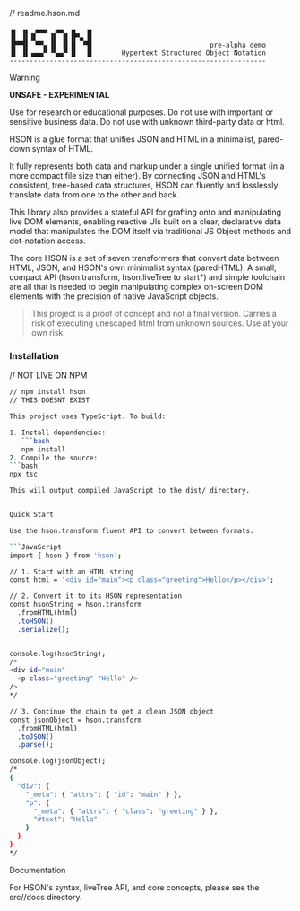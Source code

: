 // readme.hson.md
```
▗▖ ▗▖ ▗▄▄▖ ▗▄▖ ▗▖  ▗▖
▐▌ ▐▌▐▌   ▐▌ ▐▌▐▛▚▖▐▌
▐▛▀▜▌ ▝▀▚▖▐▌ ▐▌▐▌ ▝▜▌                             pre-alpha demo
▐▌ ▐▌▗▄▄▞▘▝▚▄▞▘▐▌  ▐▌       Hypertext Structured Object Notation
----------------------------------------------------------------
```

> [!WARNING]
> **UNSAFE - EXPERIMENTAL**
>
> Use for research or educational purposes. Do not use with important or sensitive business data. Do not use with unknown third-party data or html.

HSON is a glue format that unifies JSON and HTML in a minimalist, pared-down syntax of HTML.

It fully represents both data and markup under a single unified format (in a more compact file size than either). By connecting JSON and HTML's consistent, tree-based data structures, HSON can fluently and losslessly translate data from one to the other and back. 

This library also provides a stateful API for grafting onto and manipulating live DOM elements, enabling reactive UIs built on a clear, declarative data model that manipulates the DOM itself via traditional JS Object methods and dot-notation access.

The core HSON is a set of seven transformers that convert data between HTML, JSON, and HSON's own minimalist syntax (paredHTML). A small, compact API (hson.transform, hson.liveTree to start*) and simple toolchain are all that is needed to begin manipulating complex on-screen DOM elements with the precision of native JavaScript objects. 

> This project is a proof of concept and not a final version. Carries a risk of executing unescaped html from unknown sources.  Use at your own risk. 

### Installation
// NOT LIVE ON NPM
```bash 
// npm install hson
// THIS DOESNT EXIST

This project uses TypeScript. To build:

1. Install dependencies:
   ```bash
   npm install
2. Compile the source:
```bash
npx tsc

This will output compiled JavaScript to the dist/ directory.


Quick Start

Use the hson.transform fluent API to convert between formats.

```JavaScript
import { hson } from 'hson';

// 1. Start with an HTML string
const html = '<div id="main"><p class="greeting">Hello</p></div>';

// 2. Convert it to its HSON representation
const hsonString = hson.transform
  .fromHTML(html)
  .toHSON()
  .serialize();


console.log(hsonString);
/*
<div id="main"
  <p class="greeting" "Hello" />
/>
*/

// 3. Continue the chain to get a clean JSON object
const jsonObject = hson.transform
  .fromHTML(html)
  .toJSON()
  .parse();

console.log(jsonObject);
/*
{
  "div": {
    "_meta": { "attrs": { "id": "main" } },
    "p": {
      "_meta": { "attrs": { "class": "greeting" } },
      "#text": "Hello"
    }
  }
}
*/
```


Documentation

For HSON's syntax, liveTree API, and core concepts, please see the src//docs directory.